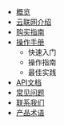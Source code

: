 <!-- 请勿添加产品标题，标题行将由系统自动增加，名称将于您申请邮件提供的仓库名称一致 -->

* [概览](/ugn/README.md)
*   [云联网介绍](ugn/Document/Introduction.md)
*   [购买指南](ugn/Document/Purchase.md)
*  [操作手册](ugn/Document/Guide/Guide.md)
   * 快速入门
   * 操作指南
   * 最佳实践
*  [API文档](ugn/Document/API.md)
*  [常见问题](ugn/Document/Q%A.md)
*  [联系我们](ugn/Document/Connection.md)
* [产品术语](/ugn/Document/glossary.md)

